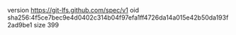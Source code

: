 version https://git-lfs.github.com/spec/v1
oid sha256:4f5ce7bec9e4d0402c314b04f97efa1ff4726da14a015e42b50da193f2ad9be1
size 399
